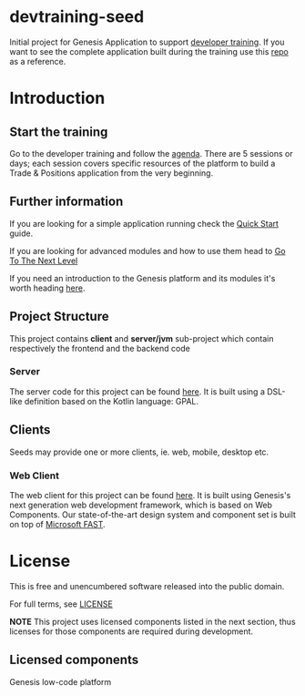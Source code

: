 # devtraining-seed

Initial project for Genesis Application to support [developer training](https://docs.genesis.global/secure/getting-started/developer-training/training-intro/). If you want to see the complete application built during the training use this [repo](https://github.com/genesiscommunitysuccess/devtraining-alpha) as a reference.

# Introduction

## Start the training

Go to the developer training and follow the [agenda](https://docs.genesis.global/secure/getting-started/developer-training/training-intro/#programme). There are 5 sessions or days; each session covers specific resources of the platform to build a Trade & Positions application from the very beginning.

## Further information

If you are looking for a simple application running check the [Quick Start](https://docs.genesis.global/secure/getting-started/quick-start/) guide.

If you are looking for advanced modules and how to use them head to [Go To The Next Level](https://docs.genesis.global/secure/getting-started/go-to-the-next-level/introduction/)

If you need an introduction to the Genesis platform and its modules it's worth heading [here](https://docs.genesis.global/secure/getting-started/learn-the-basics/simple-introduction/).


## Project Structure

This project contains **client** and **server/jvm** sub-project which contain respectively the frontend and the backend code

### Server

The server code for this project can be found [here](./server/jvm/server/README.md).
It is built using a DSL-like definition based on the Kotlin language: GPAL.

## Clients

Seeds may provide one or more clients, ie. web, mobile, desktop etc.

### Web Client

The web client for this project can be found [here](./client/web/README.md). It is built using Genesis's next
generation web development framework, which is based on Web Components. Our state-of-the-art design system and component
set is built on top of [Microsoft FAST](https://www.fast.design/docs/introduction/).

# License

This is free and unencumbered software released into the public domain.

For full terms, see [LICENSE](./LICENSE)

**NOTE** This project uses licensed components listed in the next section, thus licenses for those components are required during development.

## Licensed components
Genesis low-code platform
